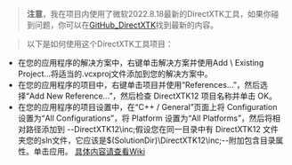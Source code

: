 > **注意**，我在项目内使用了微软2022.8.18最新的DirectXTK工具，如果你碰到问题，你可以在[GitHub_DirectXTK](https://github.com/microsoft/DirectXTK12)找到最新的内容。

> 以下是如何使用这个DirectXTK工具项目：
* 在您的应用程序的解决方案中，右键单击解决方案并使用Add \ Existing Project...将适当的.vcxproj文件添加到您的解决方案中。
* 在您的应用程序的项目中，右键单击项目并使用“References...”，然后选择“Add New Reference...”，然后检查 DirectXTK12 项目名称并单击 OK。
* 在您的应用程序的项目设置中，在“C++ / General”页面上将 Configuration 设置为“All Configurations”，将 Platform 设置为“All Platforms”，然后将相对路径添加到 --DirectXTK12\inc;假设您在同一目录中有 DirectXTK12 文件夹您的sln文件，它应该是$(SolutionDir)\DirectXTK12\inc;--附加包含目录属性。单击应用。
[具体内容请查看Wiki](https://github.com/microsoft/DirectXTK12/wiki/DirectXTK#adding-to-a-vs-solution)